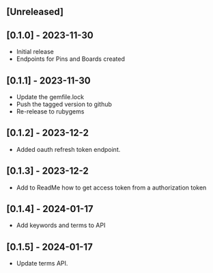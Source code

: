 ## [Unreleased]

## [0.1.0] - 2023-11-30

- Initial release
- Endpoints for Pins and Boards created

## [0.1.1] - 2023-11-30
- Update the gemfile.lock
- Push the tagged version to github
- Re-release to rubygems

## [0.1.2] - 2023-12-2
- Added oauth refresh token endpoint.

## [0.1.3] - 2023-12-2
- Add to ReadMe how to get access token from a authorization token

## [0.1.4] - 2024-01-17
- Add keywords and terms to API

## [0.1.5] - 2024-01-17
- Update terms API.